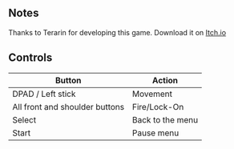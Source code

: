## Notes

Thanks to Terarin for developing this game. Download it on [Itch.io](https://terarin.itch.io/moonstriker)

## Controls

| Button | Action |
|--|--| 
|DPAD / Left stick|Movement|
|All front and shoulder buttons|Fire/Lock-On|
|Select|Back to the menu|
|Start|Pause menu|


